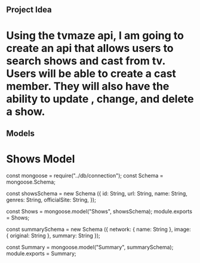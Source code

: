 ## Project Idea

# Using the tvmaze api, I am going to create an api that allows users to search shows and cast from tv. Users will be able to create a cast member. They will also have the ability to update , change, and delete a show. 

## Models

# Shows Model

const mongoose = require("../db/connection");
const Schema = mongoose.Schema;

const showsSchema = new Schema ({
    id: String,
    url: String,
    name: String,
    genres: String,
    officialSite: String,
});

const Shows = mongoose.model("Shows", showsSchema);
module.exports = Shows;


const summarySchema = new Schema ({
      network: {
        name: String
    },
    image: {
        original: String
    },
    summary: String
});

const Summary = mongoose.model("Summary", summarySchema);
module.exports = Summary;